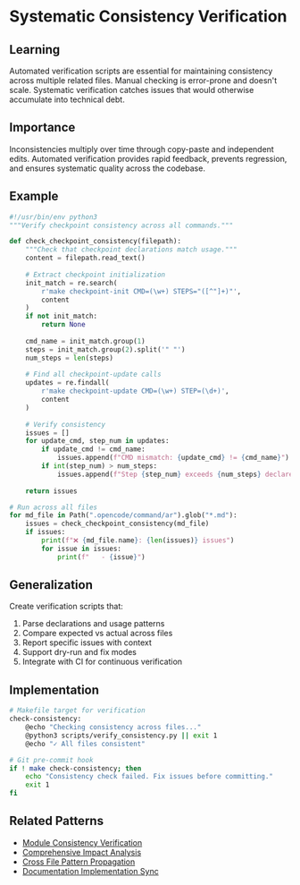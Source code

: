 # Systematic Consistency Verification

## Learning
Automated verification scripts are essential for maintaining consistency across multiple related files. Manual checking is error-prone and doesn't scale. Systematic verification catches issues that would otherwise accumulate into technical debt.

## Importance
Inconsistencies multiply over time through copy-paste and independent edits. Automated verification provides rapid feedback, prevents regression, and ensures systematic quality across the codebase.

## Example
```python
#!/usr/bin/env python3
"""Verify checkpoint consistency across all commands."""

def check_checkpoint_consistency(filepath):
    """Check that checkpoint declarations match usage."""
    content = filepath.read_text()
    
    # Extract checkpoint initialization
    init_match = re.search(
        r'make checkpoint-init CMD=(\w+) STEPS="([^"]+)"',
        content
    )
    if not init_match:
        return None
        
    cmd_name = init_match.group(1)
    steps = init_match.group(2).split('" "')
    num_steps = len(steps)
    
    # Find all checkpoint-update calls
    updates = re.findall(
        r'make checkpoint-update CMD=(\w+) STEP=(\d+)',
        content
    )
    
    # Verify consistency
    issues = []
    for update_cmd, step_num in updates:
        if update_cmd != cmd_name:
            issues.append(f"CMD mismatch: {update_cmd} != {cmd_name}")
        if int(step_num) > num_steps:
            issues.append(f"Step {step_num} exceeds {num_steps} declared")
    
    return issues

# Run across all files
for md_file in Path(".opencode/command/ar").glob("*.md"):
    issues = check_checkpoint_consistency(md_file)
    if issues:
        print(f"❌ {md_file.name}: {len(issues)} issues")
        for issue in issues:
            print(f"   - {issue}")
```

## Generalization
Create verification scripts that:
1. Parse declarations and usage patterns
2. Compare expected vs actual across files
3. Report specific issues with context
4. Support dry-run and fix modes
5. Integrate with CI for continuous verification

## Implementation
```bash
# Makefile target for verification
check-consistency:
	@echo "Checking consistency across files..."
	@python3 scripts/verify_consistency.py || exit 1
	@echo "✓ All files consistent"

# Git pre-commit hook
if ! make check-consistency; then
    echo "Consistency check failed. Fix issues before committing."
    exit 1
fi
```

## Related Patterns
- [Module Consistency Verification](module-consistency-verification.md)
- [Comprehensive Impact Analysis](comprehensive-impact-analysis.md)
- [Cross File Pattern Propagation](cross-file-pattern-propagation.md)
- [Documentation Implementation Sync](documentation-implementation-sync.md)